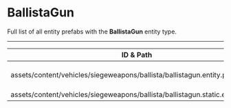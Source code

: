 # BallistaGun
Full list of all <Badge type="warning" text="2"/> entity prefabs with the **BallistaGun** entity type.

---
| ID & Path |
| --- |
| <a href="#3846181207"><Badge id="3846181207" type="tip" text="#"/></a> <Badge type="tip" text="3846181207"/> <br> assets/content/vehicles/siegeweapons/ballista/ballistagun.entity.prefab |
| <a href="#1853547378"><Badge id="1853547378" type="tip" text="#"/></a> <Badge type="tip" text="1853547378"/> <br> assets/content/vehicles/siegeweapons/ballista/ballistagun.static.entity.prefab |
